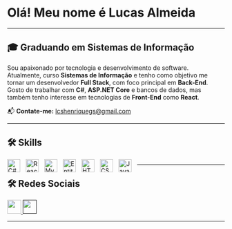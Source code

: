 # Olá! Meu nome é Lucas Almeida

---

## 🎓 Graduando em Sistemas de Informação

Sou apaixonado por tecnologia e desenvolvimento de software.  
Atualmente, curso **Sistemas de Informação** e tenho como objetivo me tornar um desenvolvedor **Full Stack**, com foco principal em **Back-End**.  
Gosto de trabalhar com **C#**, **ASP.NET Core** e bancos de dados, mas também tenho interesse em tecnologias de **Front-End** como **React**.

📬 **Contate-me:** [lcshenriquegs@gmail.com](mailto:lcshenriquegs@gmail.com)

---

## 🛠 Skills

<img
  align="left"
  title="C#"
  width="30px"
  style="padding-right:10px;"
  src="https://cdn.jsdelivr.net/gh/devicons/devicon@latest/icons/csharp/csharp-original.svg" />

<img
  align="left"
  title="React"
  width="30px"
  style="padding-right:10px;"
  src="https://cdn.jsdelivr.net/gh/devicons/devicon@latest/icons/react/react-original.svg" />

<img
  align="left"
  title="MySQL"
  width="30px"
  style="padding-right:10px;"
  src="https://cdn.jsdelivr.net/gh/devicons/devicon@latest/icons/mysql/mysql-original.svg" />

<img
  align="left"
  title="Entity Framework Core"
  width="30px"
  style="padding-right:10px;"
  src="https://cdn.jsdelivr.net/gh/devicons/devicon@latest/icons/entityframeworkcore/entityframeworkcore-original.svg" />

<img
  align="left"
  title="HTML5"
  width="30px"
  style="padding-right:10px;"
  src="https://cdn.jsdelivr.net/gh/devicons/devicon@latest/icons/html5/html5-original.svg" />

<img
  align="left"
  title="CSS3"
  width="30px"
  style="padding-right:10px;"
  src="https://cdn.jsdelivr.net/gh/devicons/devicon@latest/icons/css3/css3-original.svg" />

<img
  align="left"
  title="JavaScript"
  width="30px"
  style="padding-right:10px;"
  src="https://cdn.jsdelivr.net/gh/devicons/devicon@latest/icons/javascript/javascript-original.svg" />  


##
---
## 🛠 Redes Sociais
<p align="left">
  <a href="https://www.github.com/LcsAlmeidaS" target="_blank" rel="noreferrer">
    <img src="https://raw.githubusercontent.com/danielcranney/readme-generator/main/public/icons/socials/github-dark.svg" width="32" height="32" />
  </a>
  <a href="" target="_blank" rel="noreferrer">
    <img src="https://raw.githubusercontent.com/danielcranney/readme-generator/main/public/icons/socials/linkedin.svg" width="32" height="32" />
  </a>
</p>

---
